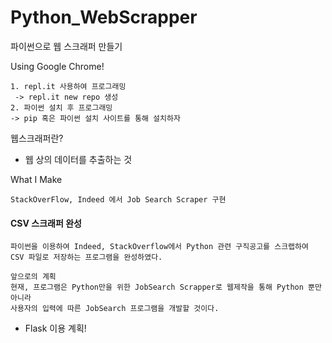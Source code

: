 # Python_WebScrapper
파이썬으로 웹 스크래퍼 만들기

Using Google Chrome!

```
1. repl.it 사용하여 프로그래밍
 -> repl.it new repo 생성
2. 파이썬 설치 후 프로그래밍
-> pip 혹은 파이썬 설치 사이트를 통해 설치하자
```



웹스크래퍼란?

- 웹 상의 데이터를 추출하는 것



What I Make

```text
StackOverFlow, Indeed 에서 Job Search Scraper 구현
```



#### CSV 스크래퍼 완성

```text
파이썬을 이용하여 Indeed, StackOverflow에서 Python 관련 구직공고를 스크랩하여
CSV 파일로 저장하는 프로그램을 완성하였다.

앞으로의 계획
현재, 프로그램은 Python만을 위한 JobSearch Scrapper로 웹제작을 통해 Python 뿐만 아니라
사용자의 입력에 따른 JobSearch 프로그램을 개발할 것이다.
```



* Flask 이용 계획!